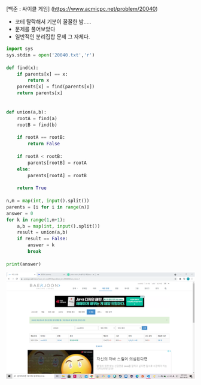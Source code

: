 [백준 : 싸이클 게임] (https://www.acmicpc.net/problem/20040)



- 코테 탈락해서 기분이 꿀꿀한 밤.....
- 문제를 풀어보았다
- 일반적인 분리집합 문제 그 자체다.



```python
import sys
sys.stdin = open('20040.txt','r')

def find(x):
    if parents[x] == x:
        return x
    parents[x] = find(parents[x])
    return parents[x]
    

def union(a,b):
    rootA = find(a)
    rootB = find(b)

    if rootA == rootB:
        return False

    if rootA < rootB:
        parents[rootB] = rootA
    else:
        parents[rootA] = rootB
    
    return True

n,m = map(int, input().split())
parents = [i for i in range(n)]
answer = 0
for k in range(1,m+1):
    a,b = map(int, input().split())
    result = union(a,b)
    if result == False:
        answer = k
        break

print(answer)
```

![20210630_210939](20210630_210939.png)